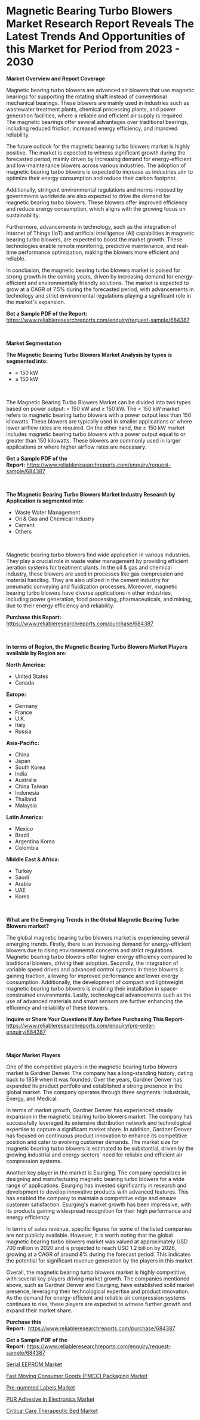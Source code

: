 <p><h1>Magnetic Bearing Turbo Blowers Market Research Report Reveals The Latest Trends And Opportunities of this Market for Period from 2023 - 2030</h1></p><p><strong>Market Overview and Report Coverage</strong></p>
<p><p>Magnetic bearing turbo blowers are advanced air blowers that use magnetic bearings for supporting the rotating shaft instead of conventional mechanical bearings. These blowers are mainly used in industries such as wastewater treatment plants, chemical processing plants, and power generation facilities, where a reliable and efficient air supply is required. The magnetic bearings offer several advantages over traditional bearings, including reduced friction, increased energy efficiency, and improved reliability.</p><p>The future outlook for the magnetic bearing turbo blowers market is highly positive. The market is expected to witness significant growth during the forecasted period, mainly driven by increasing demand for energy-efficient and low-maintenance blowers across various industries. The adoption of magnetic bearing turbo blowers is expected to increase as industries aim to optimize their energy consumption and reduce their carbon footprint.</p><p>Additionally, stringent environmental regulations and norms imposed by governments worldwide are also expected to drive the demand for magnetic bearing turbo blowers. These blowers offer improved efficiency and reduce energy consumption, which aligns with the growing focus on sustainability.</p><p>Furthermore, advancements in technology, such as the integration of Internet of Things (IoT) and artificial intelligence (AI) capabilities in magnetic bearing turbo blowers, are expected to boost the market growth. These technologies enable remote monitoring, predictive maintenance, and real-time performance optimization, making the blowers more efficient and reliable.</p><p>In conclusion, the magnetic bearing turbo blowers market is poised for strong growth in the coming years, driven by increasing demand for energy-efficient and environmentally friendly solutions. The market is expected to grow at a CAGR of 7.5% during the forecasted period, with advancements in technology and strict environmental regulations playing a significant role in the market's expansion.</p></p>
<p><strong>Get a Sample PDF of the Report:</strong> <a href="https://www.reliableresearchreports.com/enquiry/request-sample/684387">https://www.reliableresearchreports.com/enquiry/request-sample/684387</a></p>
<p>&nbsp;</p>
<p><strong>Market Segmentation</strong></p>
<p><strong>The Magnetic Bearing Turbo Blowers Market Analysis by types is segmented into:</strong></p>
<p><ul><li>< 150 kW</li><li>≥ 150 kW</li></ul></p>
<p>&nbsp;</p>
<p><p>The Magnetic Bearing Turbo Blowers Market can be divided into two types based on power output: < 150 kW and ≥ 150 kW. The < 150 kW market refers to magnetic bearing turbo blowers with a power output less than 150 kilowatts. These blowers are typically used in smaller applications or where lower airflow rates are required. On the other hand, the ≥ 150 kW market includes magnetic bearing turbo blowers with a power output equal to or greater than 150 kilowatts. These blowers are commonly used in larger applications or where higher airflow rates are necessary.</p></p>
<p><strong>Get a Sample PDF of the Report:</strong>&nbsp;<a href="https://www.reliableresearchreports.com/enquiry/request-sample/684387">https://www.reliableresearchreports.com/enquiry/request-sample/684387</a></p>
<p>&nbsp;</p>
<p><strong>The Magnetic Bearing Turbo Blowers Market Industry Research by Application is segmented into:</strong></p>
<p><ul><li>Waste Water Management</li><li>Oil & Gas and Chemical Industry</li><li>Cement</li><li>Others</li></ul></p>
<p>&nbsp;</p>
<p><p>Magnetic bearing turbo blowers find wide application in various industries. They play a crucial role in waste water management by providing efficient aeration systems for treatment plants. In the oil & gas and chemical industry, these blowers are used in processes like gas compression and material handling. They are also utilized in the cement industry for pneumatic conveying and fluidization processes. Moreover, magnetic bearing turbo blowers have diverse applications in other industries, including power generation, food processing, pharmaceuticals, and mining, due to their energy efficiency and reliability.</p></p>
<p><strong>Purchase this Report:</strong>&nbsp; <a href="https://www.reliableresearchreports.com/purchase/684387">https://www.reliableresearchreports.com/purchase/684387</a></p>
<p>&nbsp;</p>
<p><strong>In terms of Region, the Magnetic Bearing Turbo Blowers Market Players available by Region are:</strong></p>
<p>
    <p> <strong> North America: </strong>
        <ul>
            <li>United States</li>
            <li>Canada</li>
        </ul>
        </p> 
    <p> <strong> Europe: </strong>
        <ul>
            <li>Germany</li>
            <li>France</li>
            <li>U.K.</li>
            <li>Italy</li>
            <li>Russia</li>
        </ul>
        </p> 
    <p> <strong> Asia-Pacific: </strong>
        <ul>
            <li>China</li>
            <li>Japan</li>
            <li>South Korea</li>
            <li>India</li>
            <li>Australia</li>
            <li>China Taiwan</li>
            <li>Indonesia</li>
            <li>Thailand</li>
            <li>Malaysia</li>
        </ul>
        </p> 
    <p> <strong> Latin America: </strong>
        <ul>
            <li>Mexico</li>
            <li>Brazil</li>
            <li>Argentina Korea</li>
            <li>Colombia</li>
        </ul>
        </p> 
    <p> <strong> Middle East & Africa: </strong>
        <ul>
            <li>Turkey</li>
            <li>Saudi</li>
            <li>Arabia</li>
            <li>UAE</li>
            <li>Korea</li>
        </ul>
    </p>
    </p>
<p>&nbsp;</p>
<p><strong>What are the Emerging Trends in the Global Magnetic Bearing Turbo Blowers market?</strong></p>
<p><p>The global magnetic bearing turbo blowers market is experiencing several emerging trends. Firstly, there is an increasing demand for energy-efficient blowers due to rising environmental concerns and strict regulations. Magnetic bearing turbo blowers offer higher energy efficiency compared to traditional blowers, driving their adoption. Secondly, the integration of variable speed drives and advanced control systems in these blowers is gaining traction, allowing for improved performance and lower energy consumption. Additionally, the development of compact and lightweight magnetic bearing turbo blowers is enabling their installation in space-constrained environments. Lastly, technological advancements such as the use of advanced materials and smart sensors are further enhancing the efficiency and reliability of these blowers.</p></p>
<p><strong>Inquire or Share Your Questions If Any Before Purchasing This Report</strong>- <a href="https://www.reliableresearchreports.com/enquiry/pre-order-enquiry/684387">https://www.reliableresearchreports.com/enquiry/pre-order-enquiry/684387</a></p>
<p>&nbsp;</p>
<p><strong>Major Market Players</strong></p>
<p><p>One of the competitive players in the magnetic bearing turbo blowers market is Gardner Denver. The company has a long-standing history, dating back to 1859 when it was founded. Over the years, Gardner Denver has expanded its product portfolio and established a strong presence in the global market. The company operates through three segments: Industrials, Energy, and Medical.</p><p>In terms of market growth, Gardner Denver has experienced steady expansion in the magnetic bearing turbo blowers market. The company has successfully leveraged its extensive distribution network and technological expertise to capture a significant market share. In addition, Gardner Denver has focused on continuous product innovation to enhance its competitive position and cater to evolving customer demands. The market size for magnetic bearing turbo blowers is estimated to be substantial, driven by the growing industrial and energy sectors' need for reliable and efficient air compression systems.</p><p>Another key player in the market is Esurging. The company specializes in designing and manufacturing magnetic bearing turbo blowers for a wide range of applications. Esurging has invested significantly in research and development to develop innovative products with advanced features. This has enabled the company to maintain a competitive edge and ensure customer satisfaction. Esurging's market growth has been impressive, with its products gaining widespread recognition for their high performance and energy efficiency.</p><p>In terms of sales revenue, specific figures for some of the listed companies are not publicly available. However, it is worth noting that the global magnetic bearing turbo blowers market was valued at approximately USD 700 million in 2020 and is projected to reach USD 1.2 billion by 2026, growing at a CAGR of around 8% during the forecast period. This indicates the potential for significant revenue generation by the players in this market.</p><p>Overall, the magnetic bearing turbo blowers market is highly competitive, with several key players driving market growth. The companies mentioned above, such as Gardner Denver and Esurging, have established solid market presence, leveraging their technological expertise and product innovation. As the demand for energy-efficient and reliable air compression systems continues to rise, these players are expected to witness further growth and expand their market share.</p></p>
<p><strong>Purchase this Report:</strong>&nbsp;&nbsp;<a href="https://www.reliableresearchreports.com/purchase/684387">https://www.reliableresearchreports.com/purchase/684387</a></p>
<p></p>
<p><strong>Get a Sample PDF of the Report:</strong>&nbsp;<a href="https://www.reliableresearchreports.com/enquiry/request-sample/684387">https://www.reliableresearchreports.com/enquiry/request-sample/684387</a></p>
<p><p><a href="https://www.linkedin.com/pulse/serial-eeprom-market-size-growth-forecast-from-2023-2030-softerb-uoxue/">Serial EEPROM Market</a></p><p><a href="https://medium.com/@sk99912151/fast-moving-consumer-goods-fmcc-packaging-market-the-key-to-successful-business-strategy-ed3af9cfcec5">Fast Moving Consumer Goods (FMCC) Packaging Market</a></p><p><a href="https://github.com/rexevange/Market-Research-Report-List-1/blob/main/pre-gummed-labels-market.md">Pre-gummed Labels Market</a></p><p><a href="https://medium.com/@ssantosh15121999/pur-adhesive-in-electronics-market-exploring-market-share-market-trends-and-future-growth-30f9188b2385">PUR Adhesive in Electronics Market</a></p><p><a href="https://github.com/FassouRP/Market-Research-Report-List-1/blob/main/critical-care-therapeutic-bed-market.md">Critical Care Therapeutic Bed Market</a></p></p>